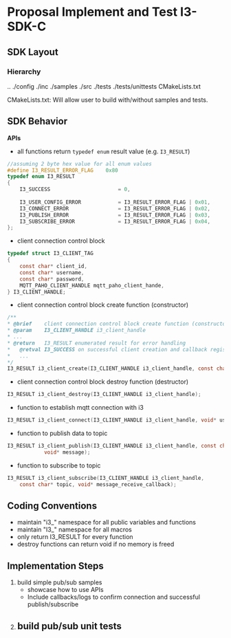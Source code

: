 # Proposal Implement and Test I3-SDK-C

## SDK Layout
### Hierarchy
..
./config
./inc
./samples
./src
./tests
    ./tests/unittests
CMakeLists.txt


CMakeLists.txt:
Will allow user to build with/without samples and tests.

## SDK Behavior
**APIs**
- all functions return `typedef enum` result value (e.g. `I3_RESULT`)
```C
//assuming 2 byte hex value for all enum values
#define I3_RESULT_ERROR_FLAG    0x80 
typedef enum I3_RESULT
{
    I3_SUCCESS                      = 0,
    
    I3_USER_CONFIG_ERROR            = I3_RESULT_ERROR_FLAG | 0x01,
    I3_CONNECT_ERROR                = I3_RESULT_ERROR_FLAG | 0x02,
    I3_PUBLISH_ERROR                = I3_RESULT_ERROR_FLAG | 0x03,
    I3_SUBSCRIBE_ERROR              = I3_RESULT_ERROR_FLAG | 0x04,
};
```

- client connection control block
```C
typedef struct I3_CLIENT_TAG
{
    const char* client_id,
    const char* username,
    const char* password,
    MQTT_PAHO_CLIENT_HANDLE mqtt_paho_client_hande, 
} I3_CLIENT_HANDLE;
```

- client connection control block create function (constructor)
```C
/**
* @brief    client connection control block create function (constructor)
* @param    I3_CLIENT_HANDLE i3_client_handle 
* ...
* @return   I3_RESULT enumerated result for error handling
*   @retval I3_SUCCESS on successful client creation and callback registry
*   ...
*/
I3_RESULT i3_client_create(I3_CLIENT_HANDLE i3_client_handle, const char* const client_id, const char* const                username, const char* const password, void* connect_callback);
```

- client connection control block destroy function (destructor)
```C
I3_RESULT i3_client_destroy(I3_CLIENT_HANDLE i3_client_handle);
```

- function to establish mqtt connection with i3
```C
I3_RESULT i3_client_connect(I3_CLIENT_HANDLE i3_client_handle, void* user_connect_callback);
```

- function to publish data to topic
```C
I3_RESULT i3_client_publish(I3_CLIENT_HANDLE i3_client_handle, const char* topic, const uint8_t* data,
            void* message);
```

- function to subscribe to topic
```C
I3_RESULT i3_client_subscribe(I3_CLIENT_HANDLE i3_client_handle, 
    const char* topic, void* message_receive_callback);
```

## Coding Conventions
- maintain "i3_" namespace for all public variables and functions
- maintain "I3_" namespace for all macros
- only return I3_RESULT for every function
- destroy functions can return void if no memory is freed
 
## Implementation Steps
1) build simple pub/sub samples
    - showcase how to use APIs
    - Include callbacks/logs to confirm connection and successful publish/subscribe
2) build pub/sub unit tests
    - 